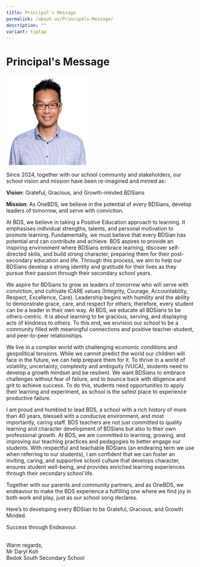 ```yaml
---
title: Principal's Message
permalink: /about-us/Principals-Message/
description: ""
variant: tiptap
---
```

<h1>Principal's Message</h1>
<div class="isomer-image-wrapper">
<img style="width:220px;height:240px;margin-right:15px;" height="auto" width="100%" src="/images/P3.jpg">
</div>
<p>Since 2024, together with our school community and stakeholders, our school
vision and mission have been re-imagined and minted as:</p>
<p><strong>Vision</strong>: Grateful, Gracious, and Growth-minded BDSians</p>
<p><strong>Mission</strong>: As OneBDS, we believe in the potential of every
BDSians, develop leaders of tomorrow, and serve with conviction.</p>
<p>At BDS, we believe in taking a Positive Education approach to learning.
It emphasises individual strengths, talents, and personal motivation to
promote learning. Fundamentally, we must believe that every BDSian has
potential and can contribute and achieve. BDS aspires to provide an inspiring
environment where BDSians embrace learning, discover self-directed skills,
and build strong character, preparing them for their post-secondary education
and life. Through this process, we aim to help our BDSians develop a strong
identity and gratitude for their lives as they pursue their passion through
their secondary school years.</p>
<p>We aspire for BDSians to grow as leaders of tomorrow who will serve with
conviction, and cultivate ICARE values (Integrity, Courage, Accountability,
Respect, Excellence, Care). Leadership begins with humility and the ability
to demonstrate grace, care, and respect for others; therefore, every student
can be a leader in their own way. At BDS, we educate all BDSians to be
others-centric. It is about learning to be gracious, serving, and displaying
acts of kindness to others. To this end, we envision our school to be a
community filled with meaningful connections and positive teacher-student,
and peer-to-peer relationships.</p>
<p>We live in a complex world with challenging economic conditions and geopolitical
tensions. While we cannot predict the world our children will face in the
future, we can help prepare them for it. To thrive in a world of volatility,
uncertainty, complexity and ambiguity (VUCA), students need to develop
a growth mindset and be resilient. We want BDSians to embrace challenges
without fear of failure, and to bounce back with diligence and grit to
achieve success. To do this, students need opportunities to apply their
learning and experiment, as school is the safest place to experience productive
failure.</p>
<p>I am proud and humbled to lead BDS, a school with a rich history of more
than 40 years, blessed with a conducive environment, and most importantly,
caring staff. BDS teachers are not just committed to quality learning and
character development of BDSians but also to their own professional growth.
At BDS, we are committed to learning, growing, and improving our teaching
practices and pedagogies to better engage our students. With respectful
and teachable BDSians (an endearing term we use when referring to our students),
I am confident that we can foster an inviting, caring, and supportive school
culture that develops character, ensures student well-being, and provides
enriched learning experiences through their secondary school life.</p>
<p>Together with our parents and community partners, and as OneBDS, we endeavour
to make the BDS experience a fulfilling one where we find joy in both work
and play, just as our school song declares.</p>
<p>Here’s to developing every BDSian to be Grateful, Gracious, and Growth
Minded.</p>
<p></p>
<p></p>
<p>Success through Endeavour.
<br>
<br>
</p>
<p>Warm regards,
<br>Mr Daryl Koh
<br>Bedok South Secondary School</p>